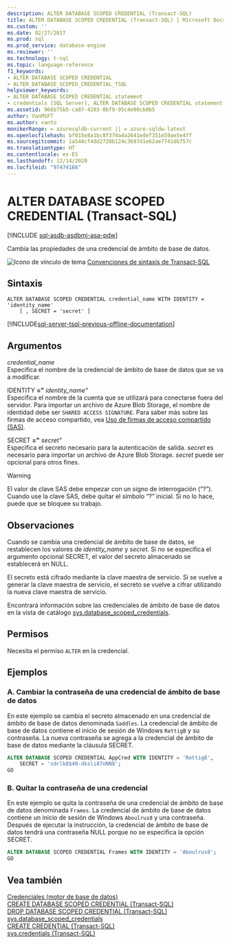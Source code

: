 ```yaml
---
description: ALTER DATABASE SCOPED CREDENTIAL (Transact-SQL)
title: ALTER DATABASE SCOPED CREDENTIAL (Transact-SQL) | Microsoft Docs
ms.custom: ''
ms.date: 02/27/2017
ms.prod: sql
ms.prod_service: database-engine
ms.reviewer: ''
ms.technology: t-sql
ms.topic: language-reference
f1_keywords:
- ALTER DATABASE SCOPED CREDENTIAL
- ALTER_DATABASE_SCOPED_CREDENTIAL_TSQL
helpviewer_keywords:
- ALTER DATABASE SCOPED CREDENTIAL statement
- credentials [SQL Server], ALTER DATABASE SCOPED CREDENTIAL statement
ms.assetid: 966b75b5-ca87-4203-8bf9-95c4e00cb0b5
author: VanMSFT
ms.author: vanto
monikerRange: = azuresqldb-current || = azure-sqldw-latest
ms.openlocfilehash: bf015e8a1bc8f374a4a2641edef351e59ae5e4ff
ms.sourcegitcommit: 1a544cf4dd2720b124c3697d1e62ae7741db757c
ms.translationtype: HT
ms.contentlocale: es-ES
ms.lasthandoff: 12/14/2020
ms.locfileid: "97474166"
---
```

# <a name="alter-database-scoped-credential-transact-sql"></a>ALTER DATABASE SCOPED CREDENTIAL (Transact-SQL)
[!INCLUDE [sql-asdb-asdbmi-asa-pdw](../../includes/applies-to-version/sql-asdb-asdbmi-asa-pdw.md)]

  Cambia las propiedades de una credencial de ámbito de base de datos.  
  
 ![Icono de vínculo de tema](../../database-engine/configure-windows/media/topic-link.gif "Icono de vínculo de tema") [Convenciones de sintaxis de Transact-SQL](../../t-sql/language-elements/transact-sql-syntax-conventions-transact-sql.md)  
  
## <a name="syntax"></a>Sintaxis  
  
```syntaxsql
ALTER DATABASE SCOPED CREDENTIAL credential_name WITH IDENTITY = 'identity_name'  
    [ , SECRET = 'secret' ]  
```  
  
[!INCLUDE[sql-server-tsql-previous-offline-documentation](../../includes/sql-server-tsql-previous-offline-documentation.md)]

## <a name="arguments"></a>Argumentos
 *credential_name*  
 Especifica el nombre de la credencial de ámbito de base de datos que se va a modificar.  
  
 IDENTITY **="** _identity_name_*_"_*  
 Especifica el nombre de la cuenta que se utilizará para conectarse fuera del servidor. Para importar un archivo de Azure Blob Storage, el nombre de identidad debe ser `SHARED ACCESS SIGNATURE`.  Para saber más sobre las firmas de acceso compartido, vea [Uso de firmas de acceso compartido (SAS)](/azure/storage/storage-dotnet-shared-access-signature-part-1).  
    
  
 SECRET **="** _secret_*_"_*  
 Especifica el secreto necesario para la autenticación de salida. *secret* es necesario para importar un archivo de Azure Blob Storage. *secret* puede ser opcional para otros fines.   
> [!WARNING]
>  El valor de clave SAS debe empezar con un signo de interrogación (“?”). Cuando use la clave SAS, debe quitar el símbolo “?” inicial. Si no lo hace, puede que se bloquee su trabajo.    
  
## <a name="remarks"></a>Observaciones  
 Cuando se cambia una credencial de ámbito de base de datos, se restablecen los valores de *identity_name* y *secret*. Si no se especifica el argumento opcional SECRET, el valor del secreto almacenado se establecerá en NULL.  
  
 El secreto está cifrado mediante la clave maestra de servicio. Si se vuelve a generar la clave maestra de servicio, el secreto se vuelve a cifrar utilizando la nueva clave maestra de servicio.  
  
 Encontrará información sobre las credenciales de ámbito de base de datos en la vista de catálogo [sys.database_scoped_credentials](../../relational-databases/system-catalog-views/sys-database-scoped-credentials-transact-sql.md).  
  
## <a name="permissions"></a>Permisos  
 Necesita el permiso `ALTER` en la credencial.  
  
## <a name="examples"></a>Ejemplos  
  
### <a name="a-changing-the-password-of-a-database-scoped-credential"></a>A. Cambiar la contraseña de una credencial de ámbito de base de datos  
 En este ejemplo se cambia el secreto almacenado en una credencial de ámbito de base de datos denominada `Saddles`. La credencial de ámbito de base de datos contiene el inicio de sesión de Windows `RettigB` y su contraseña. La nueva contraseña se agrega a la credencial de ámbito de base de datos mediante la cláusula SECRET.  
  
```sql  
ALTER DATABASE SCOPED CREDENTIAL AppCred WITH IDENTITY = 'RettigB',   
    SECRET = 'sdrlk8$40-dksli87nNN8';  
GO  
```  
  
### <a name="b-removing-the-password-from-a-credential"></a>B. Quitar la contraseña de una credencial  
 En este ejemplo se quita la contraseña de una credencial de ámbito de base de datos denominada `Frames`. La credencial de ámbito de base de datos contiene un inicio de sesión de Windows `Aboulrus8` y una contraseña. Después de ejecutar la instrucción, la credencial de ámbito de base de datos tendrá una contraseña NULL porque no se especifica la opción SECRET.  
  
```sql  
ALTER DATABASE SCOPED CREDENTIAL Frames WITH IDENTITY = 'Aboulrus8';  
GO  
```  
  
## <a name="see-also"></a>Vea también  
 [Credenciales &#40;motor de base de datos&#41;](../../relational-databases/security/authentication-access/credentials-database-engine.md)   
 [CREATE DATABASE SCOPED CREDENTIAL &#40;Transact-SQL&#41;](../../t-sql/statements/create-database-scoped-credential-transact-sql.md)   
 [DROP DATABASE SCOPED CREDENTIAL &#40;Transact-SQL&#41;](../../t-sql/statements/drop-database-scoped-credential-transact-sql.md)   
 [sys.database_scoped_credentials](../../relational-databases/system-catalog-views/sys-database-scoped-credentials-transact-sql.md)   
 [CREATE CREDENTIAL &#40;Transact-SQL&#41;](../../t-sql/statements/create-credential-transact-sql.md)   
 [sys.credentials &#40;Transact-SQL&#41;](../../relational-databases/system-catalog-views/sys-credentials-transact-sql.md)  
  
